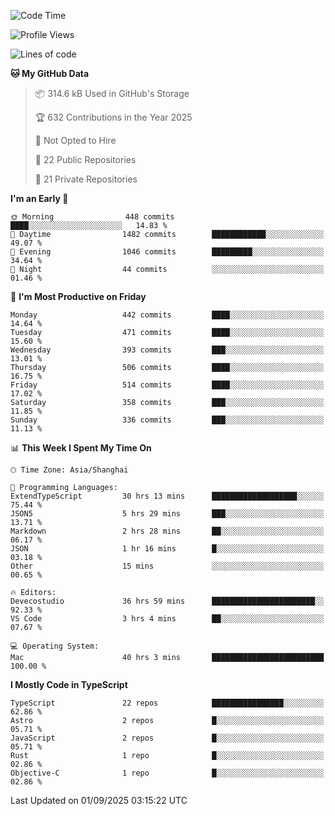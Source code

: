 <!--START_SECTION:waka-->
![Code Time](http://img.shields.io/badge/Code%20Time-4%2C044%20hrs-blue)

![Profile Views](http://img.shields.io/badge/Profile%20Views-1-blue)

![Lines of code](https://img.shields.io/badge/From%20Hello%20World%20I%27ve%20Written-3.2%20million%20lines%20of%20code-blue)

**🐱 My GitHub Data** 

> 📦 314.6 kB Used in GitHub's Storage 
 > 
> 🏆 632 Contributions in the Year 2025
 > 
> 🚫 Not Opted to Hire
 > 
> 📜 22 Public Repositories 
 > 
> 🔑 21 Private Repositories 
 > 
**I'm an Early 🐤** 

```text
🌞 Morning                448 commits         ████░░░░░░░░░░░░░░░░░░░░░   14.83 % 
🌆 Daytime                1482 commits        ████████████░░░░░░░░░░░░░   49.07 % 
🌃 Evening                1046 commits        █████████░░░░░░░░░░░░░░░░   34.64 % 
🌙 Night                  44 commits          ░░░░░░░░░░░░░░░░░░░░░░░░░   01.46 % 
```
📅 **I'm Most Productive on Friday** 

```text
Monday                   442 commits         ████░░░░░░░░░░░░░░░░░░░░░   14.64 % 
Tuesday                  471 commits         ████░░░░░░░░░░░░░░░░░░░░░   15.60 % 
Wednesday                393 commits         ███░░░░░░░░░░░░░░░░░░░░░░   13.01 % 
Thursday                 506 commits         ████░░░░░░░░░░░░░░░░░░░░░   16.75 % 
Friday                   514 commits         ████░░░░░░░░░░░░░░░░░░░░░   17.02 % 
Saturday                 358 commits         ███░░░░░░░░░░░░░░░░░░░░░░   11.85 % 
Sunday                   336 commits         ███░░░░░░░░░░░░░░░░░░░░░░   11.13 % 
```


📊 **This Week I Spent My Time On** 

```text
🕑︎ Time Zone: Asia/Shanghai

💬 Programming Languages: 
ExtendTypeScript         30 hrs 13 mins      ███████████████████░░░░░░   75.44 % 
JSON5                    5 hrs 29 mins       ███░░░░░░░░░░░░░░░░░░░░░░   13.71 % 
Markdown                 2 hrs 28 mins       ██░░░░░░░░░░░░░░░░░░░░░░░   06.17 % 
JSON                     1 hr 16 mins        █░░░░░░░░░░░░░░░░░░░░░░░░   03.18 % 
Other                    15 mins             ░░░░░░░░░░░░░░░░░░░░░░░░░   00.65 % 

🔥 Editors: 
Devecostudio             36 hrs 59 mins      ███████████████████████░░   92.33 % 
VS Code                  3 hrs 4 mins        ██░░░░░░░░░░░░░░░░░░░░░░░   07.67 % 

💻 Operating System: 
Mac                      40 hrs 3 mins       █████████████████████████   100.00 % 
```

**I Mostly Code in TypeScript** 

```text
TypeScript               22 repos            ████████████████░░░░░░░░░   62.86 % 
Astro                    2 repos             █░░░░░░░░░░░░░░░░░░░░░░░░   05.71 % 
JavaScript               2 repos             █░░░░░░░░░░░░░░░░░░░░░░░░   05.71 % 
Rust                     1 repo              █░░░░░░░░░░░░░░░░░░░░░░░░   02.86 % 
Objective-C              1 repo              █░░░░░░░░░░░░░░░░░░░░░░░░   02.86 % 
```




 Last Updated on 01/09/2025 03:15:22 UTC
<!--END_SECTION:waka-->